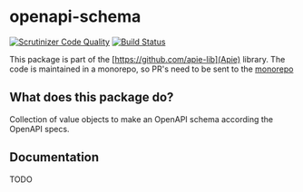 # openapi-schema

[![Scrutinizer Code Quality](https://scrutinizer-ci.com/g/apie-lib/openapi-schema/badges/quality-score.png?b=main)](https://scrutinizer-ci.com/g/apie-lib/openapi-schema/?branch=main)
[![Build Status](https://scrutinizer-ci.com/g/apie-lib/openapi-schema/badges/build.png?b=main)](https://scrutinizer-ci.com/g/apie-lib/openapi-schema/build-status/main)

This package is part of the [https://github.com/apie-lib](Apie) library.
The code is maintained in a monorepo, so PR's need to be sent to the [monorepo](https://github.com/apie-lib/apie-lib-monorepo/pulls)

## What does this package do?
Collection of value objects to make an OpenAPI schema according the OpenAPI specs.

## Documentation
TODO
